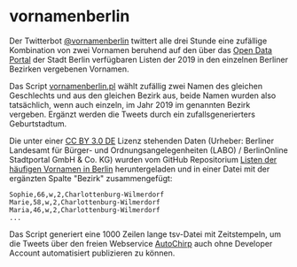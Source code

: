 # vornamenberlin

Der Twitterbot [@vornamenberlin](https://twitter.com/vornamenberlin) twittert alle drei Stunde eine zufällige Kombination von zwei Vornamen beruhend auf den über das [Open Data Portal](https://daten.berlin.de/datensaetze/liste-der-häufigen-vornamen-2019) der Stadt Berlin verfügbaren Listen der 2019 in den einzelnen Berliner Bezirken vergebenen Vornamen.

Das Script [vornamenberlin.pl](https://github.com/fussballlinguist/vornamenberlin/blob/master/vornamenberlin.pl) wählt zufällig zwei Namen des gleichen Geschlechts und aus den gleichen Bezirk aus, beide Namen wurden also tatsächlich, wenn auch einzeln, im Jahr 2019 im genannten Bezirk vergeben. Ergänzt werden die Tweets durch ein zufallsgenerierters Geburtstadtum.

Die unter einer  [CC BY 3.0 DE](https://creativecommons.org/licenses/by/3.0/de/) Lizenz stehenden Daten (Urheber: Berliner Landesamt für Bürger- und Ordnungsangelegenheiten (LABO) / BerlinOnline Stadtportal GmbH & Co. KG) wurden vom GitHub Repositorium [Listen der häufigen Vornamen in Berlin](https://github.com/berlinonline/haeufige-vornamen-berlin) heruntergeladen und in einer Datei mit der ergänzten Spalte "Bezirk" zusammengefügt:

```
Sophie,66,w,2,Charlottenburg-Wilmerdorf
Marie,58,w,2,Charlottenburg-Wilmerdorf
Maria,46,w,2,Charlottenburg-Wilmerdorf
...
```

Das Script generiert eine 1000 Zeilen lange tsv-Datei mit Zeitstempeln, um die Tweets über den freien Webservice [AutoChirp](https://autochirp.spinfo.uni-koeln.de/home) auch ohne Developer Account automatisiert publizieren zu können.
